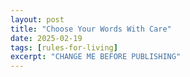 ```yaml
---
layout: post
title: "Choose Your Words With Care"
date: 2025-02-19
tags: [rules-for-living]
excerpt: "CHANGE ME BEFORE PUBLISHING"
---
```

